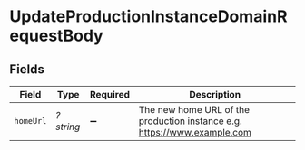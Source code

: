 # UpdateProductionInstanceDomainRequestBody


## Fields

| Field                                                                    | Type                                                                     | Required                                                                 | Description                                                              |
| ------------------------------------------------------------------------ | ------------------------------------------------------------------------ | ------------------------------------------------------------------------ | ------------------------------------------------------------------------ |
| `homeUrl`                                                                | *?string*                                                                | :heavy_minus_sign:                                                       | The new home URL of the production instance e.g. https://www.example.com |